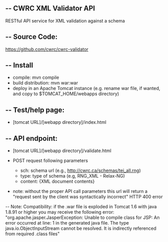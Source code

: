 --
CWRC XML Validator API
--

RESTful API service for XML validation against a schema


--
Source Code:
--

https://github.com/cwrc/cwrc-validator

--
Install
--

* compile: mvn compile
* build distribution: mvn war:war
* deploy in an Apache Tomcat instance (e.g. rename war file, if wanted, and copy to $TOMCAT_HOME/webapps directory)

--
Test/help page:
--
* [tomcat URL]/[webapp directory]/index.html

--
API endpoint:
--
* [tomcat URL]/[webapp directory]/validate.html

* POST request following parameters
  * sch: schema url (e.g., http://cwrc.ca/schemas/tei_all.rng)
  * type: type of schema (e.g, RNG_XML - Relax-NG)
  * content: {XML document contents}

* note: without the proper API call parameters this url will return a
"request sent by the client was syntactically incorrect" HTTP 400
error

--
Note: Compatibility: if the .war file is exploded in Tomcat 1.6 with java 1.8.91 or higher you may receive the following error: "org.apache.jasper.JasperException: Unable to compile class for JSP: An error occurred at line: 1 in the generated java file. The type java.io.ObjectInputStream cannot be resolved. It is indirectly referenced from required .class files"
